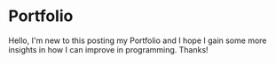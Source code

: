 # Portfolio
Hello, I'm new to this posting my Portfolio and I hope I gain some more insights in how I can improve in programming. Thanks!
